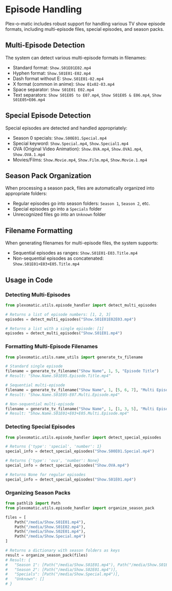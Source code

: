 # Episode Handling

Plex-o-matic includes robust support for handling various TV show episode formats, including multi-episode files, special episodes, and season packs.

## Multi-Episode Detection

The system can detect various multi-episode formats in filenames:

- Standard format: `Show.S01E01E02.mp4`
- Hyphen format: `Show.S01E01-E02.mp4`
- Dash format without E: `Show.S01E01-02.mp4`
- X format (common in anime): `Show 01x02-03.mp4`
- Space separator: `Show S01E01 E02.mp4`
- Text separators: `Show S01E05 to E07.mp4`, `Show S01E05 & E06.mp4`, `Show S01E05+E06.mp4`

## Special Episode Detection

Special episodes are detected and handled appropriately:

- Season 0 specials: `Show.S00E01.Special.mp4`
- Special keyword: `Show.Special.mp4`, `Show.Special1.mp4`
- OVA (Original Video Animation): `Show.OVA.mp4`, `Show.OVA1.mp4`, `Show.OVA.1.mp4`
- Movies/Films: `Show.Movie.mp4`, `Show.Film.mp4`, `Show.Movie.1.mp4`

## Season Pack Organization

When processing a season pack, files are automatically organized into appropriate folders:

- Regular episodes go into season folders: `Season 1`, `Season 2`, etc.
- Special episodes go into a `Specials` folder
- Unrecognized files go into an `Unknown` folder

## Filename Formatting

When generating filenames for multi-episode files, the system supports:

- Sequential episodes as ranges: `Show.S01E01-E03.Title.mp4`
- Non-sequential episodes as concatenated: `Show.S01E01+E03+E05.Title.mp4`

## Usage in Code

### Detecting Multi-Episodes

```python
from plexomatic.utils.episode_handler import detect_multi_episodes

# Returns a list of episode numbers: [1, 2, 3]
episodes = detect_multi_episodes("Show.S01E01E02E03.mp4")

# Returns a list with a single episode: [1]
episodes = detect_multi_episodes("Show.S01E01.mp4")
```

### Formatting Multi-Episode Filenames

```python
from plexomatic.utils.name_utils import generate_tv_filename

# Standard single episode
filename = generate_tv_filename("Show Name", 1, 5, "Episode Title")
# Result: "Show.Name.S01E05.Episode.Title.mp4"

# Sequential multi-episode
filename = generate_tv_filename("Show Name", 1, [5, 6, 7], "Multi Episode")
# Result: "Show.Name.S01E05-E07.Multi.Episode.mp4"

# Non-sequential multi-episode
filename = generate_tv_filename("Show Name", 1, [1, 3, 5], "Multi Episode", concatenated=True)
# Result: "Show.Name.S01E01+E03+E05.Multi.Episode.mp4"
```

### Detecting Special Episodes

```python
from plexomatic.utils.episode_handler import detect_special_episodes

# Returns {'type': 'special', 'number': 1}
special_info = detect_special_episodes("Show.S00E01.Special.mp4")

# Returns {'type': 'ova', 'number': None}
special_info = detect_special_episodes("Show.OVA.mp4")

# Returns None for regular episodes
special_info = detect_special_episodes("Show.S01E01.mp4")
```

### Organizing Season Packs

```python
from pathlib import Path
from plexomatic.utils.episode_handler import organize_season_pack

files = [
    Path("/media/Show.S01E01.mp4"),
    Path("/media/Show.S01E02.mp4"),
    Path("/media/Show.S02E01.mp4"),
    Path("/media/Show.Special.mp4")
]

# Returns a dictionary with season folders as keys
result = organize_season_pack(files)
# Result: {
#   "Season 1": [Path("/media/Show.S01E01.mp4"), Path("/media/Show.S01E02.mp4")],
#   "Season 2": [Path("/media/Show.S02E01.mp4")],
#   "Specials": [Path("/media/Show.Special.mp4")],
#   "Unknown": []
# }
``` 